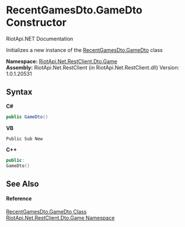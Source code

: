 # RecentGamesDto.GameDto Constructor 
RiotApi.NET Documentation 

Initializes a new instance of the <a href="ca940ab4-a2c1-e5bd-a95d-1ef1c96be808">RecentGamesDto.GameDto</a> class

**Namespace:**&nbsp;<a href="8f950157-2c97-623b-3bf4-ac8c4c87be7b">RiotApi.Net.RestClient.Dto.Game</a><br />**Assembly:**&nbsp;RiotApi.Net.RestClient (in RiotApi.Net.RestClient.dll) Version: 1.0.1.20531

## Syntax

**C#**<br />
``` C#
public GameDto()
```

**VB**<br />
``` VB
Public Sub New
```

**C++**<br />
``` C++
public:
GameDto()
```


## See Also


#### Reference
<a href="ca940ab4-a2c1-e5bd-a95d-1ef1c96be808">RecentGamesDto.GameDto Class</a><br /><a href="8f950157-2c97-623b-3bf4-ac8c4c87be7b">RiotApi.Net.RestClient.Dto.Game Namespace</a><br />
